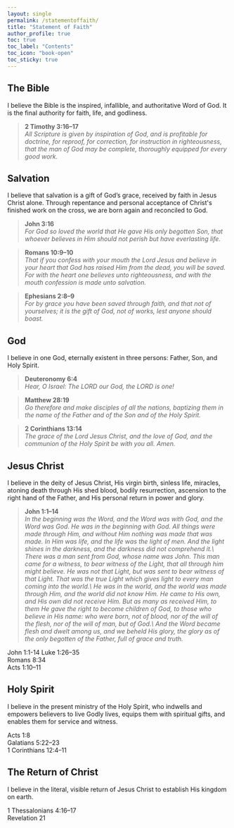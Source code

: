 ```yaml
---
layout: single
permalink: /statementoffaith/
title: "Statement of Faith"
author_profile: true
toc: true
toc_label: "Contents"
toc_icon: "book-open"
toc_sticky: true
---
```


## The Bible
I believe the Bible is the inspired, infallible, and authoritative Word of God. It is the final authority for faith, life, and godliness.

>**2 Timothy 3:16–17**\
*All Scripture is given by inspiration of God, and is profitable for doctrine, for reproof, for correction, for instruction in righteousness, that the man of God may be complete, thoroughly equipped for every good work.*

## Salvation
I believe that salvation is a gift of God’s grace, received by faith in Jesus Christ alone. Through repentance and personal acceptance of Christ's finished work on the cross, we are born again and reconciled to God.

>**John 3:16**\
*For God so loved the world that He gave His only begotten Son, that whoever believes in Him should not perish but have everlasting life.*

>**Romans 10:9–10**\
*That if you confess with your mouth the Lord Jesus and believe in your heart that God has raised Him from the dead, you will be saved. For with the heart one believes unto righteousness, and with the mouth confession is made unto salvation.*

>**Ephesians 2:8–9**\
*For by grace you have been saved through faith, and that not of yourselves; it is the gift of God, not of works, lest anyone should boast.*<br>

## God
I believe in one God, eternally existent in three persons: Father, Son, and Holy Spirit.

>**Deuteronomy 6:4**\
*Hear, O Israel: The LORD our God, the LORD is one!*

>**Matthew 28:19**\
*Go therefore and make disciples of all the nations, baptizing them in the name of the Father and of the Son and of the Holy Spirit.*

>**2 Corinthians 13:14**\
*The grace of the Lord Jesus Christ, and the love of God, and the communion of the Holy Spirit be with you all. Amen.*

## Jesus Christ
I believe in the deity of Jesus Christ, His virgin birth, sinless life, miracles, atoning death through His shed blood, bodily resurrection, ascension to the right hand of the Father, and His personal return in power and glory.

>**John 1:1–14**\
*In the beginning was the Word, and the Word was with God, and the Word was God. He was in the beginning with God. All things were made through Him, and without Him nothing was made that was made. In Him was life, and the life was the light of men. And the light shines in the darkness, and the darkness did not comprehend it.\ There was a man sent from God, whose name was John. This man came for a witness, to bear witness of the Light, that all through him might believe. He was not that Light, but was sent to bear witness of that Light. That was the true Light which gives light to every man coming into the world.\ He was in the world, and the world was made through Him, and the world did not know Him. He came to His own, and His own did not receive Him. But as many as received Him, to them He gave the right to become children of God, to those who believe in His name: who were born, not of blood, nor of the will of the flesh, nor of the will of man, but of God.\ And the Word became flesh and dwelt among us, and we beheld His glory, the glory as of the only begotten of the Father, full of grace and truth.*

John 1:1-14
Luke 1:26–35<br>
Romans 8:34<br>
Acts 1:10–11<br>

## Holy Spirit
I believe in the present ministry of the Holy Spirit, who indwells and empowers believers to live Godly lives, equips them with spiritual gifts, and enables them for service and witness.

Acts 1:8<br>
Galatians 5:22–23<br>
1 Corinthians 12:4–11<br>

## The Return of Christ
I believe in the literal, visible return of Jesus Christ to establish His kingdom on earth.

1 Thessalonians 4:16–17<br>
Revelation 21